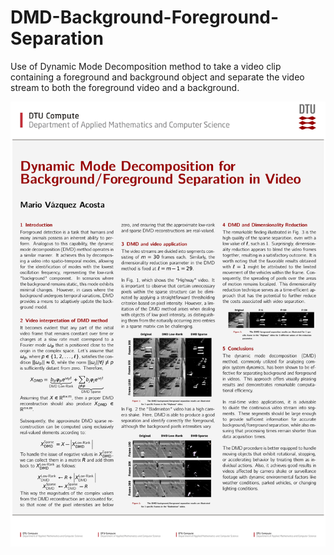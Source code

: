 # DMD-Background-Foreground-Separation

Use of Dynamic Mode Decomposition method to take a video clip containing a foreground and background object and separate the video stream to both the foreground video and a background.

![Poster](https://github.com/mvazaco/DMD-Background-Foreground-Separation/blob/main/poster.jpg)
